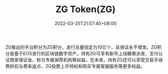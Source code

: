 ﻿---
weight: 
title: "ZG Token(ZG)"
description: "ZG推出的平台积分为ZG积分，发行总量恒定为10亿个，且保证永不增发"
date: 2022-03-25T21:57:40+08:00
lastmod: 2022-03-25T16:45:40+08:00
draft: false
authors: ["Metabd"]
featuredImage: "zg-tokenzg.webp"
link: ""
tags: ["数字代币","ZG Token(ZG)"]
categories: ["navigation"]
navigation: ["数字代币"]
lightgallery: true
toc: true
pinned: false
recommend: false
recommend1: false
---
ZG推出的平台积分为ZG积分，发行总量恒定为10亿个，且保证永不增发。ZG积分是基于EOS发行的区块链数字资产。持有ZG可享有新币上线糖果派发、支付认证商家保证金、称为专属保荐机构等权益。在未来，持有ZG还可以享受交易手续费折扣与费率返点、ZG投票上币特权和购买专属客服服务等更多权益。
